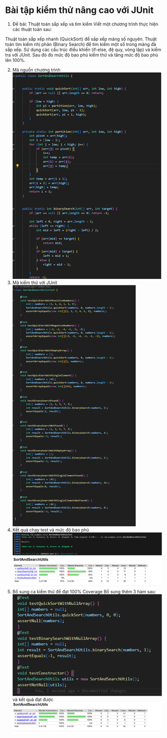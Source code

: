 # Bài tập kiểm thử nâng cao với JUnit
1. Đề bài: Thuật toán sắp xếp và tìm kiếm
Viết một chương trình thực hiện các thuật toán sau:

Thuật toán sắp xếp nhanh (QuickSort) để sắp xếp mảng số nguyên.
Thuật toán tìm kiếm nhị phân (Binary Search) để tìm kiếm một số trong mảng đã sắp xếp.
Sử dụng các cấu trúc điều khiển (if-else, đệ quy, vòng lặp) và kiểm tra với JUnit. Sau đó đo mức độ bao phủ kiểm thử và tăng mức độ bao phủ lên 100%.

2. Mã nguồn chương trình
![Mô tả ảnh](https://github.com/miha6824/image/blob/main/Screenshot%202025-01-06%20194545.png)
3. Mã kiểm thử với JUnit
![Mô tả ảnh](https://github.com/miha6824/image/blob/main/Screenshot%202025-01-06%20194558.png)
4. Kết quả chạy test và mức độ bao phủ 
![Mô tả ảnh](https://github.com/miha6824/image/blob/main/Screenshot%202025-01-06%20194750.png)
![Mô tả ảnh](https://github.com/miha6824/image/blob/main/Screenshot%202025-01-06%20194734.png)
5. Bổ sung ca kiểm thử để đạt 100% Coverage
   Bổ sung thêm 3 hàm sau: 
  ![Mô tả ảnh](https://github.com/miha6824/image/blob/main/Screenshot%202025-01-06%20201946.png)
và kết quả đạt được
![Mô tả ảnh](https://github.com/miha6824/image/blob/main/Screenshot%202025-01-06%20201753.png)
